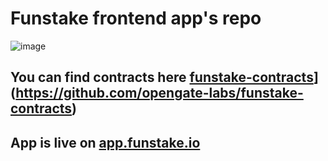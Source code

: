 # Funstake frontend app's repo

![image](https://github.com/user-attachments/assets/a9d59455-fa9d-4c36-9af0-5cb3cb0bcbd0)


## You can find contracts here [funstake-contracts](https://github.com/opengate-labs/fun-stake-contracts)](https://github.com/opengate-labs/funstake-contracts)


## App is live on [app.funstake.io](funstake.io)
